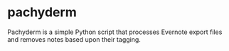 pachyderm
===

Pachyderm is a simple Python script that processes Evernote export files and removes notes based upon their tagging.

